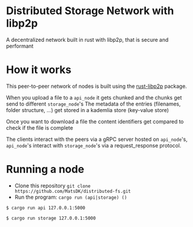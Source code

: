 # Distributed Storage Network with libp2p

A decentralized network built in rust with libp2p, that is secure and performant

# How it works

This peer-to-peer network of nodes is built using the [rust-libp2p](https://github.com/libp2p/rust-libp2p) package.

When you upload a file to a `api_node` it gets chunked and the chunks get send to different `storage_node`'s
The metadata of the entries (filenames, folder structure, ...) get stored in a kademlia store (key-value store)

Once you want to download a file the content identifiers get compared to check if the file is complete

The clients interact with the peers via a gRPC server hosted on `api_node`'s,
`api_node`'s interact with `storage_node`'s via a request_response protocol.

# Running a node

-   Clone this repository `git clone https://github.com/MatsDK/distributed-fs.git`
-   Run the program: `cargo run (api|storage) ()`

```
$ cargo run api 127.0.0.1:5000

$ cargo run storage 127.0.0.1:5000
```
